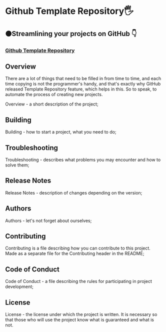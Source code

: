 <h1 align>Github Template Repository🖐</h1>
<h2>🟠Streamlining your projects on GitHub 👇</h2>

<h3><a href="https://javarush.com/groups/posts/2478-optimiziruem-rabotu-so-svoimi-proektami-na-github-znakomstvo-s-github-template-repository"><strong>Github Template Repository</strong></a></h3>

## Overview
There are a lot of things that need to be filled in from time to time, and each time copying is not the programmer's handy, and that's exactly why GitHub released Template Repository feature, which helps in this. So to speak, to automate the process of creating new projects.

Overview - a short description of the project;

## Building
Building - how to start a project, what you need to do;

## Troubleshooting
Troubleshooting - describes what problems you may encounter and how to solve them;

## Release Notes
Release Notes - description of changes depending on the version;

## Authors
Authors - let's not forget about ourselves;

## Contributing
Contributing is a file describing how you can contribute to this project. Made as a separate file for the Contributing header in the README;

## Code of Conduct
Code of Conduct - a file describing the rules for participating in project development;

## License
License - the license under which the project is written. It is necessary so that those who will use the project know what is guaranteed and what is not.
